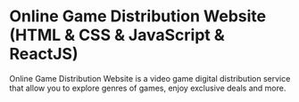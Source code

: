 # Online Game Distribution Website (HTML & CSS & JavaScript & ReactJS)

Online Game Distribution Website is a video game digital distribution service that allow you to explore genres of games, enjoy exclusive deals and more.
